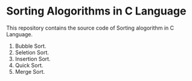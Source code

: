 # Sorting Alogorithms in  C Language

This repository contains the source code of Sorting alogorithm in C Language.

1.  Bubble Sort.
2.  Seletion Sort.
3.  Insertion Sort.
4.  Quick Sort.
5.  Merge Sort.

